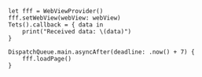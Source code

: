         let fff = WebViewProvider()
        fff.setWebView(webView: webView)
        Tets().callback = { data in
            print("Received data: \(data)")
        }
        
        DispatchQueue.main.asyncAfter(deadline: .now() + 7) {
            fff.loadPage()
        }
